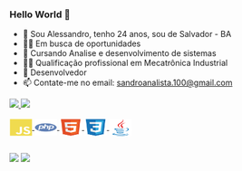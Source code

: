 ### Hello World 👋

- 👨‍ Sou Alessandro, tenho 24 anos, sou de Salvador - BA
- 👨‍💻 Em busca de oportunidades
- 📘 Cursando Analise e desenvolvimento de sistemas
- 👨‍🎓 Qualificação profissional em Mecatrônica Industrial
- 🔭 Desenvolvedor
- 📫 Contate-me no email: sandroanalista.100@gmail.com


 <div>
  <a href="https://github.com/Alecorreeia25">
  <img height="180em" src="https://github-readme-stats.vercel.app/api?username=Alecorreeia25&show_icons=true&theme=dark&include_all_commits=true&count_private=true"/>
  <img height="180em" src="https://github-readme-stats.vercel.app/api/top-langs/?username=Alecorreeia25&layout=compact&langs_count=7&theme=dark"/>
</div>
  
  <div style="display: inline_block"><br>
  <img align="center" alt="-Js" height="30" width="40" src="https://raw.githubusercontent.com/devicons/devicon/master/icons/javascript/javascript-plain.svg">
  <img align="center" alt="PHP" height="30" width="40" src="https://raw.githubusercontent.com/devicons/devicon/master/icons/php/php-plain.svg">
  <img align="center" alt="HTML" height="30" width="40" src="https://raw.githubusercontent.com/devicons/devicon/master/icons/html5/html5-original.svg">
  <img align="center" alt="CSS" height="30" width="40" src="https://raw.githubusercontent.com/devicons/devicon/master/icons/css3/css3-original.svg">
  <img align="center" alt="JAVA" height="30" width="40" src="https://raw.githubusercontent.com/devicons/devicon/master/icons/java/java-original.svg">
   
 ##
   <div>
    <a href="https://www.linkedin.com/in/alessandro-correia-a57077186" target="_blank"><img src="https://img.shields.io/badge/-LinkedIn-%230077B5?style=for-the-badge&logo=linkedin&logoColor=white" target="_blank"></a> 
  <a href = "mailto:sandroanalista.100@gmail.com"><img src="https://img.shields.io/badge/-Gmail-%23333?style=for-the-badge&logo=gmail&logoColor=white" target="_blank"></a>
       
   </div>
 
   
</div>

